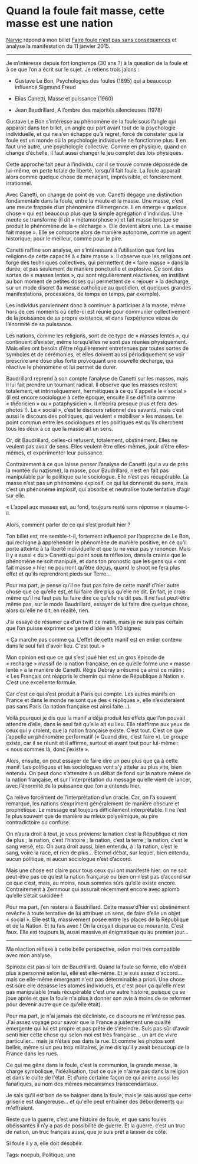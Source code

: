 # Quand la foule fait masse, cette masse est une nation

[Narvic](https://twitter.com/narvic) répond à mon billet [Faire foule n’est pas sans conséquences](http://blog.tcrouzet.com/2015/01/12/faire-foule-nest-pas-sans-consequences/) et analyse la manifestation du 11 janvier 2015.<span id="more-38884"></span>

---

Je m’intéresse depuis fort longtemps (30 ans ?) à la question de la foule et à ce que l’on a écrit sur le sujet. Je retiens trois jalons :

- Gustave Le Bon, Psychologies des foules (1895) qui a beaucoup influencé Sigmund Freud

- Elias Canetti, Masse et puissance (1960)

- Jean Baudrillard, A l’ombre des majorités silencieuses (1978)

Gustave Le Bon s’intéresse au phénomène de la foule sous l’angle qui apparait dans ton billet, un angle qui part avant tout de la psychologie individuelle, et qui ne s’en échappe qu’à regret, forcé de constater que la foule est un monde où la psychologie individuelle ne fonctionne plus. Il en faut une autre, une psychologie collective. Comme en physique, quand on change d’échelle, il faut aussi changer le jeu complet des lois physiques.

Cette approche fait peur à l’individu, car il se trouve comme dépossédé de lui-même, en perte totale de liberté, lorsqu’il fait foule. La foule apparait alors comme quelque chose de menaçant, imprévisible, et foncièrement irrationnel.

Avec Canetti, on change de point de vue. Canetti dégage une distinction fondamentale dans la foule, entre la meute et la masse. Une masse, c’est une meute frappée d’un phénomène d’émergence. Il en émerge « quelque chose » qui est beaucoup plus que la simple agrégation d’individus. Une meute se transforme (il dit « métamorphose ») et fait masse lorsque se produit le phénomène de la « décharge ». Elle devient alors une. La « masse fait masse ». Elle se comporte alors de manière autonome, comme un agent historique, pour le meilleur, comme pour le pire.

Canetti raffine son analyse, en s’intéressant à l’utilisation que font les religions de cette capacité à « faire masse ». Il observe que les religions ont forgé des techniques collectives, qui permettent de « faire masse » dans la durée, et pas seulement de manière ponctuelle et explosive. Ce sont des sortes de « masses lentes », qui sont régulièrement réactivées, en instillant au bon moment de petites doses qui permettent de « rejouer » la décharge, sur un mode discret (la messe catholique au quotidien, et quelques grandes manifestations, processions, de temps en temps, par exemple).

Les individus parviennent donc à continuer à participer à la masse, même hors de ces moments où celle-ci est réunie pour communier collectivement de la jouissance de sa propre existence, et dans l’expérience vécue de l’énormité de sa puissance.

Les nations, comme les religions, sont de ce type de « masses lentes », qui continuent d’exister, même lorsqu’elles ne sont pas réunies physiquement. Mais elles ont besoin d’être régulièrement entretenues par toutes sortes de symboles et de cérémonies, et elles doivent aussi périodiquement se voir prescrire une dose plus forte provoquant une nouvelle décharge, qui réactive le phénomène et lui permet de durer.

Baudrillard reprend à son compte l’analyse de Canetti sur les masses, mais il lui fait prendre un tournant radical. Il observe que les masses restent totalement, et intrinsèquement, hermétiques à ce qu’il appelle le « social » (il est encore sociologue à cette époque, ensuite il se définira comme « théoricien » ou « pataphysicien ». Il n’écrira presque plus et fera des photos !). Le « social », c’est le discours rationnel des savants, mais c’est aussi le discours des politiques, qui veulent « mobiliser » les masses. Le point commun entre les sociologues et les politiques est qu’ils cherchent tous les deux à ce que la masse ait un sens.

Or, dit Baudrillard, celles-ci refusent, totalement, obstinément. Elles ne veulent pas avoir de sens. Elles veulent être elles-mêmes, jouir d’être elles-mêmes, et expérimenter leur puissance.

Contrairement à ce que laisse penser l’analyse de Canetti (qui a vu de près la montée du nazisme), la masse, pour Baudrillard, n’est en fait pas manipulable par le politique ou le sociologue. Elle n’est pas récupérable. La masse n’est pas un phénomène explosif, ce qui lui donnerait du sens, mais c’est un phénonème implosif, qui absorbe et neutralise toute tentative d’agir sur elle.

« L’appel aux masses est, au fond, toujours resté sans réponse » résume-t-il.

Alors, comment parler de ce qui s’est produit hier ?

Ton billet est, me semble-t-il, fortement influencé par l’approche de Le Bon, qui rechigne à appréhender le phénomène de manière positive, en ce qu’il porte atteinte à ta liberté individuelle et que tu ne veux pas y renoncer. Mais il y a aussi « du » Canetti qui point sous ta réflexion, dans la crainte que le phénomène ne soit manipulé, et dans ton pronostic que les gens qui « ont fait masse » hier ne pourront qu’être déçus, quand le shoot ne fera plus effet et qu’ils reprendront pieds sur Terre…

Pour ma part, je pense qu’il ne faut pas faire de cette manif d’hier autre chose que ce qu’elle est, et lui faire dire plus qu’elle ne dit. En fait, je crois même qu’il ne faut pas lui faire dire ce qu’elle ne dit pas. Il ne faut peut-être même pas, sur le mode Baudrillard, essayer de lui faire dire quelque chose, alors qu’elle ne dit, en réalité, rien.

J’ai essayé de résumer ça d’un twitt ce matin, mais je ne suis pas certain que l’on puisse exprimer ce genre d’idée en 140 signes:

« Ça marche pas comme ça. L'effet de cette manif est en entier contenu dans le seul fait d'avoir lieu. C'est tout. »

Mon opinion est que ce qui s’est joué hier est un gros épisode de « recharge » massif de la nation française, en ce qu’elle forme une « masse lente » à la manière de Canetti. Régis Debray a résumé ça ainsi ce matin : « Les Français ont réappris le chemin qui mène de République à Nation ». C’est une excellente formule.

Car c’est ce qui s’est produit à Paris qui compte. Les autres manifs en France et dans le monde ne sont que des « répliques », elle n’existeraient pas sans Paris (la nation française est ainsi faite…).

Voilà pourquoi je dis que la manif a déjà produit les effets que l’on pouvait attendre d’elle, dans le seul fait qu’elle ait eu lieu. Elle réaffirme aux yeux de ceux qui y croient, que la nation française existe. C’est tout. C’est ce que j’appelle un phénomène performatif (« Quand dire, c’est faire »). Le groupe existe, car il se réunit et il affirme, surtout et avant tout pour lui-même : « nous sommes là, donc j’existe ».

Alors, ensuite, on peut essayer de faire dire un peu plus que ça à cette manif. Les politiques et les sociologues vont s’y atteler au plus vite, bien entendu. On peut donc s’attendre à un débat de fond sur la nature même de la nation française, et sur l’interprétation du message qu’elle vient de lancer, avec l’énormité de la puissance que l’on a entendu hier.

Ça relève forcément de l’interprétation d’un oracle. Car, on l’a souvent remarqué, les nations s’expriment généralement de manière obscure et prophétique. Le message est toujours difficilement interprétable. Il ne l’est le plus souvent que de manière au mieux polysémique, au pire contradictoire ou confuse.

On n’aura droit à tout, je vous préviens: la nation c’est la République et rien de plus ; la nation, c’est l’histoire ; la nation, c’est la terre ; la nation, c’est le sang versé, etc. On aura droit aussi, bien entendu, à : la nation, c’est le sang, voire la race, et rien de plus… Eternel débat, sur lequel, bien entendu, aucun politique, ni aucun sociologue n’est d’accord.

Mais une chose est claire pour tous ceux qui ont manifesté hier: on ne sait peut-être pas ce qu’est la nation française ou bien on n’est pas d’accord sur ce que c’est, mais, au moins, nous sommes sûrs qu’elle existe encore. Contrairement à Zemmour qui assurait récemment encore avec aplomb qu’elle s’était suicidée !

Pour ma part, j’en resterai à Baudrillard. Cette masse d’hier est obstinément revêche à toute tentative de lui attribuer un sens, de faire d’elle un objet « social ». Elle est là, massivement posée entre les places de la République et de la Nation. Et tu fais avec ! On la croyait disparue ou mourante. C’est faux. Elle est toujours là, aussi massive et énigmatique qu’au premier jour…

---

Ma réaction réflexe à cette belle perspective, selon moi très compatible avec mon analyse.

Spinoza est pas si loin de Baudrillard. Quand la foule se forme, elle n'obéit plus à personne selon lui, elle est elle-même. Et je suis assez d'accord... mais ce elle-même émergeant n'est pas déterminable a priori. Une chose est sûre elle dépasse les atomes individuels, et c'est pour ça qu'elle n'est pas manipulable (mais récupérable c'est une autre histoire, puisque ça se joue après et que la foule n'a plus à donner son avis à moins de se reformer pour devenir autre que ce qu'elle était).

Pour ma part, je n'ai jamais été décliniste, ce discours ne m’intéresse pas. J'ai assez voyagé pour savoir que la France a justement une qualité émergente qui lui est propre et pas prête de s'éteindre. Suis pas sûr d'avoir senti hier cette chose qui selon moi est très française... un art de vivre particulier... mais je n’étais pas dans la rue. Et comme les photos sont belles, même si un peu trop militaires, je me dis qu’il y avait beaucoup de la France dans les rues.

Ce qui me gêne dans la foule, c'est la communion, la grande messe, la charge symbolique, l'idéalisation, tout ce que je n'aime pas dans la religion et dans le culte de l'état. Et d'une certaine façon ce qui anime aussi les fanatiques, au nom des mêmes mécanismes transcendantaux.

Je sais qu'il est bon de se baigner dans la foule, mais je sais aussi que cette griserie est dangereuse... et qu'elle peut entraîner des débordements qui m'effraient.

Reste que la guerre, c’est une histoire de foule, et que sans foules obéissantes il n’y a pas de possibilité de guerre. Et la guerre, c’est un truc de nation, un truc français aussi, que je suis prêt à laisser de côté.

Si foule il y a, elle doit désobéir.

Tags: noepub, Politique, une